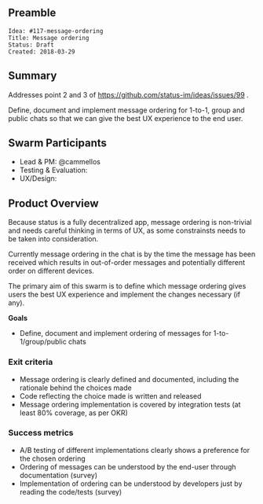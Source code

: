 ## Preamble

    Idea: #117-message-ordering
    Title: Message ordering
    Status: Draft
    Created: 2018-03-29

## Summary

Addresses point 2 and 3 of https://github.com/status-im/ideas/issues/99 .

Define, document and implement message ordering for 1-to-1, group and public chats so that we can give the best UX experience to the end user.

## Swarm Participants

- Lead & PM: @cammellos
- Testing & Evaluation: 
- UX/Design: 

## Product Overview

Because status is a fully decentralized app, message ordering is non-trivial and needs careful thinking in terms of UX, as some constrainsts needs to be taken into consideration.

Currently message ordering in the chat is by the time the message has been received which results in out-of-order messages and potentially different order on different devices.

The primary aim of this swarm is to define which message ordering gives users the best UX experience and implement the changes necessary (if any).

**Goals**
- Define, document and implement ordering of messages for 1-to-1/group/public chats

### Exit criteria

- Message ordering is clearly defined and documented, including the rationale behind the choices made
- Code reflecting the choice made is written and released
- Message ordering implementation is covered by integration tests (at least 80% coverage, as per OKR)

### Success metrics

- A/B testing of different implementations clearly shows a preference for the chosen ordering
- Ordering of messages can be understood by the end-user through documentation (survey)
- Implementation of ordering can be understood by developers just by reading the code/tests (survey)
